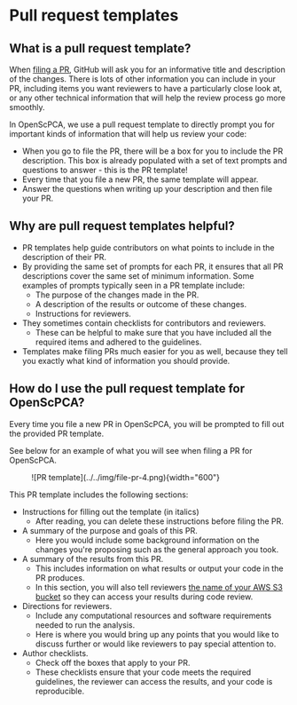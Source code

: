 # Pull request templates

## What is a pull request template?

When [filing a PR](file-pull-request.md), GitHub will ask you for an informative title and description of the changes.
There is lots of other information you can include in your PR, including items you want reviewers to have a particularly close look at, or any other technical information that will help the review process go more smoothly.

In OpenScPCA, we use a pull request template to directly prompt you for important kinds of information that will help us review your code:

- When you go to file the PR, there will be a box for you to include the PR description.
This box is already populated with a set of text prompts and questions to answer - this is the PR template!
- Every time that you file a new PR, the same template will appear.
- Answer the questions when writing up your description and then file your PR.

## Why are pull request templates helpful?

- PR templates help guide contributors on what points to include in the description of their PR.
- By providing the same set of prompts for each PR, it ensures that all PR descriptions cover the same set of minimum information.
Some examples of prompts typically seen in a PR template include:
    - The purpose of the changes made in the PR.
    - A description of the results or outcome of these changes.
    - Instructions for reviewers.
- They sometimes contain checklists for contributors and reviewers.
    - These can be helpful to make sure that you have included all the required items and adhered to the guidelines.
- Templates make filing PRs much easier for you as well, because they tell you exactly what kind of information you should provide.


## How do I use the pull request template for OpenScPCA?

Every time you file a new PR in OpenScPCA, you will be prompted to fill out the provided PR template.

See below for an example of what you will see when filing a PR for OpenScPCA.

<figure markdown="span">
    ![PR template](../../img/file-pr-4.png){width="600"}
</figure>


This PR template includes the following sections:

- Instructions for filling out the template (in italics)
    - After reading, you can delete these instructions before filing the PR.
- A summary of the purpose and goals of this PR.
    - Here you would include some background information on the changes you're proposing such as the general approach you took.
- A summary of the results from this PR.
    - This includes information on what results or output your code in the PR produces.
    - In this section, you will also tell reviewers [the name of your AWS S3 bucket](../../aws/working-with-s3-buckets.md#finding-your-bucket-name) so they can access your results during code review.
- Directions for reviewers.
    - Include any computational resources and software requirements needed to run the analysis.
    - Here is where you would bring up any points that you would like to discuss further or would like reviewers to pay special attention to.
- Author checklists.
    - Check off the boxes that apply to your PR.
    - These checklists ensure that your code meets the required guidelines, the reviewer can access the results, and your code is reproducible.
